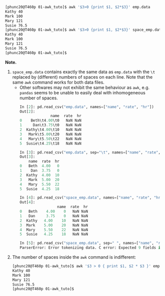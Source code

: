 

```bash
[phunc20@T460p 01-awk_tuto]$ awk '$3>0 {print $1, $2*$3}' emp.data
Kathy 40
Mark 100
Mary 121
Susie 76.5
[phunc20@T460p 01-awk_tuto]$ awk '$3>0 {print $1, $2*$3}' space_emp.data
Kathy 40
Mark 100
Mary 121
Susie 76.5
[phunc20@T460p 01-awk_tuto]$
```
**Note.**
1. `space_emp.data` contains exactly the same data as `emp.data` with the `\t` replaced by
   (different) numbers of spaces on each line. Note that the same `awk` command works
   for both data files.
    - Other softwares may not exhibit the same behaviour as `awk`, e.g. `pandas` seems to be
      unable to easily deal with inhomogeneous number of spaces.
      ```python
      In [2]: pd.read_csv("emp.data", names=["name", "rate", "hr"])
      Out[2]:
                    name  rate  hr
      0    Beth\t4.00\t0   NaN NaN
      1     Dan\t3.75\t0   NaN NaN
      2  Kathy\t4.00\t10   NaN NaN
      3   Mark\t5.00\t20   NaN NaN
      4   Mary\t5.50\t22   NaN NaN
      5  Susie\t4.25\t18   NaN NaN
      
      In [3]: pd.read_csv("emp.data", sep="\t", names=["name", "rate", "hr"])
      Out[3]:
          name  rate  hr
      0   Beth  4.00   0
      1    Dan  3.75   0
      2  Kathy  4.00  10
      3   Mark  5.00  20
      4   Mary  5.50  22
      5  Susie  4.25  18
      
      In [4]: pd.read_csv("space_emp.data", names=["name", "rate", "hr"])
      Out[4]:
                       name  rate  hr
      0   Beth    4.00    0   NaN NaN
      1   Dan     3.75    0   NaN NaN
      2  Kathy   4.00    10   NaN NaN
      3  Mark    5.00    20   NaN NaN
      4  Mary    5.50    22   NaN NaN
      5  Susie   4.25    18   NaN NaN
      
      In [5]: pd.read_csv("space_emp.data", sep=" ", names=["name", "rate", "hr"])
      ParserError: Error tokenizing data. C error: Expected 9 fields in line 2, saw 10
      ```
1. The number of spaces inside the `awk` command is indifferent:
   ```bash
   [phunc20@T460p 01-awk_tuto]$ awk '$3 > 0 { print $1, $2 * $3 }' emp.data
   Kathy 40
   Mark 100
   Mary 121
   Susie 76.5
   [phunc20@T460p 01-awk_tuto]$
   ```
